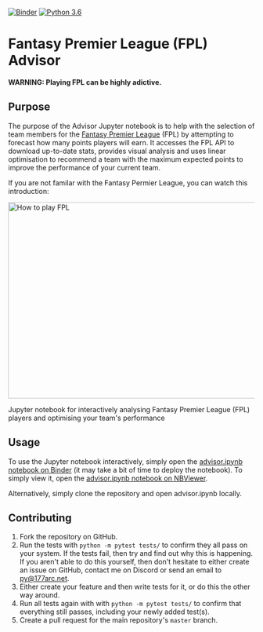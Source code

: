 [![Binder](https://mybinder.org/badge_logo.svg)](https://mybinder.org/v2/gh/177arc/fpl-advisor/master?filepath=advisor.ipynb)
[![Python 3.6](https://img.shields.io/badge/python-3.6-blue.svg)](https://www.python.org/downloads/release/python-360/)

# Fantasy Premier League (FPL) Advisor

**WARNING: Playing FPL can be highly adictive.**

## Purpose
The purpose of the Advisor Jupyter notebook is to help with the selection of team members for the [Fantasy Premier League](https://fantasy.premierleague.com/) (FPL) by attempting to forecast how many points players will earn. It accesses the FPL API to download up-to-date stats, provides visual analysis and uses linear optimisation to recommend a team with the maximum expected points to improve the performance of your current team.

If you are not familar with the Fantasy Permier League, you can watch this introduction:

<a href="http://www.youtube.com/watch?v=SV_F-cL8fC0" target="_blank"><img src="http://img.youtube.com/vi/SV_F-cL8fC0/0.jpg" 
alt="How to play FPL" width="600" height="400"/></a>

Jupyter notebook for interactively analysing Fantasy Premier League (FPL) players and optimising your team's performance

## Usage

To use the Jupyter notebook interactively, simply open the [advisor.ipynb notebook on Binder](https://mybinder.org/v2/gh/177arc/fpl-advisor/master?filepath=advisor.ipynb) (it may take a bit of time to deploy the notebook). To simply view it, open the [advisor.ipynb notebook on NBViewer](https://nbviewer.jupyter.org/github/177arc/fpl-advisor/blob/master/advisor.ipynb).

Alternatively, simply clone the repository and open advisor.ipynb locally.

## Contributing

1. Fork the repository on GitHub.
2. Run the tests with `python -m pytest tests/` to confirm they all pass on your system.
   If the tests fail, then try and find out why this is happening. If you aren't
   able to do this yourself, then don't hesitate to either create an issue on
   GitHub, contact me on Discord or send an email to [py@177arc.net](mailto:py@177arc.net>).
3. Either create your feature and then write tests for it, or do this the other
   way around.
4. Run all tests again with with `python -m pytest tests/` to confirm that everything
   still passes, including your newly added test(s).
5. Create a pull request for the main repository's ``master`` branch.
